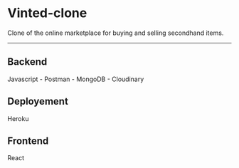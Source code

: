 # Vinted-clone

Clone of the online marketplace for buying and selling secondhand items.

---

## Backend

Javascript - Postman - MongoDB - Cloudinary

## Deployement

Heroku

## Frontend

React

